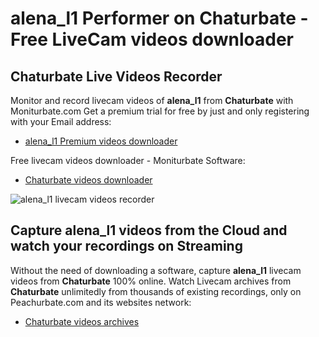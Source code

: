 # alena_l1 Performer on Chaturbate - Free LiveCam videos downloader

## Chaturbate Live Videos Recorder

Monitor and record livecam videos of **alena_l1** from **Chaturbate** with Moniturbate.com
Get a premium trial for free by just and only registering with your Email address:
* [alena_l1 Premium videos downloader](https://moniturbate.com/request-demo-licence-key.html)

Free livecam videos downloader - Moniturbate Software:
* [Chaturbate videos downloader](https://moniturbate.com/moniturbate-download-software.html)

![alena_l1 livecam videos recorder](https://peachurnet.com/templates/moniturbate-software.png)


## Capture alena_l1 videos from the Cloud and watch your recordings on Streaming

Without the need of downloading a software, capture **alena_l1** livecam videos from **Chaturbate** 100% online.
Watch Livecam archives from **Chaturbate** unlimitedly from thousands of existing recordings, only on Peachurbate.com and its websites network:
* [Chaturbate videos archives](https://peachurnet.com/)